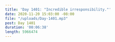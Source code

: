 ```yaml
---
title: 'Day 1401: "Incredible irresponsibility."'
date: 2020-11-20 15:03:00 -08:00
file: "/uploads/Day-1401.mp3"
post: Day 1401
duration: '00:06:38'
length: 5966474
---
```


